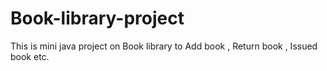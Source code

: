 # Book-library-project
This is  mini java project on Book library to Add  book , Return book , Issued book etc.
